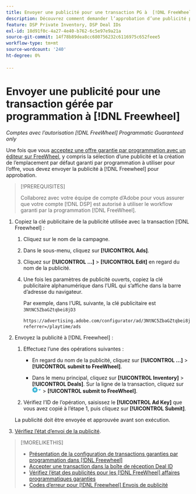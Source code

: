 ```yaml
---
title: Envoyer une publicité pour une transaction PG à  [!DNL FreeWheel]
description: Découvrez comment demander l’approbation d’une publicité pour une transaction garantie par un programme avec un éditeur sur  [!DNL Freewheel].
feature: DSP Private Inventory, DSP Deal IDs
exl-id: 18d91f0c-4a27-4e40-b762-6c5e97e9a21a
source-git-commit: 14f78b89dea8cc680756232c6116975c652feee5
workflow-type: tm+mt
source-wordcount: '240'
ht-degree: 0%

---
```


# Envoyer une publicité pour une transaction gérée par programmation à [!DNL Freewheel]

*Comptes avec l’autorisation [!DNL FreeWheel] Programmatic Guaranteed only*

Une fois que vous [acceptez une offre garantie par programmation avec un éditeur sur FreeWheel](#programmatic-guaranteed-set-up.md#pg-setup-deal-id-inbox), y compris la sélection d’une publicité et la création de l’emplacement par défaut garanti par programmation à utiliser pour l’offre, vous devez envoyer la publicité à [!DNL Freewheel] pour approbation.

>[!PREREQUISITES]
>
>Collaborez avec votre équipe de compte d’Adobe pour vous assurer que votre compte [!DNL DSP] est autorisé à utiliser le workflow garanti par la programmation [!DNL FreeWheel].

1. Copiez la clé publicitaire de la publicité utilisée avec la transaction [!DNL Freewheel] :

   1. Cliquez sur le nom de la campagne.

   1. Dans le sous-menu, cliquez sur **[!UICONTROL Ads]**.

   1. Cliquez sur **[!UICONTROL ...]** > **[!UICONTROL Edit]** en regard du nom de la publicité.

   1. Une fois les paramètres de publicité ouverts, copiez la clé publicitaire alphanumérique dans l’URL qui s’affiche dans la barre d’adresse du navigateur.

      Par exemple, dans l’URL suivante, la clé publicitaire est `3NtNC5ZbaGZtqbei8jD3`

      ```
      https://advertising.adobe.com/configurator/ad/3NtNC5ZbaGZtqbei8jD3?referrer=/playtime/ads
      ```

1. Envoyez la publicité à [!DNL Freewheel] :

   1. Effectuez l’une des opérations suivantes :

      * En regard du nom de la publicité, cliquez sur **[!UICONTROL ...]** > **[!UICONTROL submit to FreeWheel]**.

      * Dans le menu principal, cliquez sur **[!UICONTROL Inventory]** > **[!UICONTROL Deals]**. Sur la ligne de la transaction, cliquez sur ![Menu Options](/help/dsp/assets/options-menu.png) > **[!UICONTROL submit to FreeWheel]**.

   1. Vérifiez l’ID de l’opération, saisissez le **[!UICONTROL Ad Key]** que vous avez copié à l’étape 1, puis cliquez sur **[!UICONTROL Submit]**.

   La publicité doit être envoyée et approuvée avant son exécution.

1. [Vérifiez l’état d’envoi de la publicité](freewheel-check-status.md).

>[!MORELIKETHIS]
>
>* [Présentation de la configuration de transactions garanties par programmation dans [!DNL Freewheel]](freewheel-overview.md)
>* [Accepter une transaction dans la boîte de réception Deal ID](deal-id-inbox-accept.md)
>* [Vérifiez l’état des publicités pour les  [!DNL FreeWheel] affaires programmatiques garanties](freewheel-check-status.md)
>* [Codes d’erreur pour [!DNL Freewheel] Envois de publicité](freewheel-error-codes.md)
